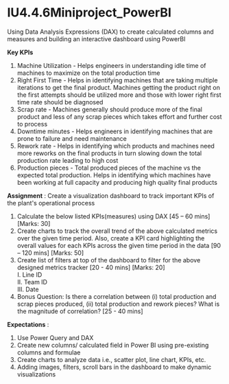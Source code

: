 # IU4.4.6Miniproject_PowerBI
Using Data Analysis Expressions (DAX) to create calculated columns and measures and building an interactive dashboard using PowerBI

**Key KPIs**<br>
1. Machine Utilization - Helps engineers in understanding idle time of machines to maximize on the total production time
2. Right First Time - Helps in identifying machines that are taking multiple iterations to get the final product. Machines getting the product right on the first attempts should be utilized more and those with lower right first time rate should be diagnosed
3. Scrap rate - Machines generally should produce more of the final product and less of any scrap pieces which takes effort and further cost to process
4. Downtime minutes - Helps engineers in identifying machines that are prone to failure and need maintenance
5. Rework rate - Helps in identifying which products and machines need more reworks on the final products in turn slowing down the total production rate leading to high cost
6. Production pieces - Total produced pieces of the machine vs the expected total production. Helps in identifying which machines have been working at full capacity and producing high quality final products

**Assignment** : Create a visualization dashboard to track important KPIs of the plant's operational process
1. Calculate the below listed KPIs(measures) using DAX [45 – 60 mins] [Marks: 30]
2. Create charts to track the overall trend of the above calculated metrics over the given time period. Also, create a KPI card highlighting the overall values for each KPIs across the given time period in the data [90 – 120 mins] [Marks: 50]
3. Create list of filters at top of the dashboard to filter for the above designed metrics tracker [20 - 40 mins] [Marks: 20] <br>
I. Line ID<br>
II. Team ID<br>
III. Date
4. Bonus Question: Is there a correlation between (i) total production and scrap pieces
produced, (ii) total production and rework pieces? What is the magnitude of correlation?
[25 - 40 mins]

**Expectations** :
1. Use Power Query and DAX
2. Create new columns/ calculated field in Power BI using pre-existing columns and formulae
3. Create charts to analyze data i.e., scatter plot, line chart, KPIs, etc.
4. Adding images, filters, scroll bars in the dashboard to make dynamic visualizations
